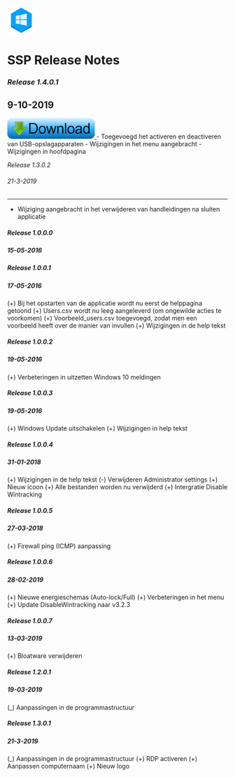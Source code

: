 ![Logo](assets/SSP_64x64.png?raw=true "Logo SSP")
# SSP Release Notes

### *Release 1.4.0.1*
9-10-2019
---
<a href="https://github.com/jebr/System-Setup-Program-SSP/releases" Download>
  <img src="assets/download-small.png" alt="Download programma">
</a>
- Toegevoegd het activeren en deactiveren van USB-opslagapparaten
- Wijzigingen in het menu aangebracht
- Wijzigingen in hoofdpagina


*Release 1.3.0.2*
###### 21-3-2019
---
- Wijziging aangebracht in het verwijderen van handleidingen na sluiten applicatie



##### Release 1.0.0.0 #####
##### 15-05-2016 #####

##### Release 1.0.0.1 #####
##### 17-05-2016 #####
(+) Bij het opstarten van de applicatie wordt nu eerst de helppagina getoond
(+) Users.csv wordt nu leeg aangeleverd (om ongewilde acties te voorkomen)
(+) Voorbeeld_users.csv toegevoegd, zodat men een voorbeeld heeft over de manier van invullen
(+) Wijzigingen in de help tekst


##### Release 1.0.0.2 #####
##### 19-05-2016 #####
(+) Verbeteringen in uitzetten Windows 10 meldingen


##### Release 1.0.0.3 #####
##### 19-05-2016 #####
(+) Windows Update uitschakelen
(+) Wijzigingen in help tekst


##### Release 1.0.0.4 #####
##### 31-01-2018 #####
(+) Wijzigingen in de help tekst
(-) Verwijderen Administrator settings
(+) Nieuw icoon
(+) Alle bestanden worden nu verwijderd
(+) Intergratie Disable Wintracking

##### Release 1.0.0.5 #####
##### 27-03-2018 #####
(+) Firewall ping (ICMP) aanpassing

##### Release 1.0.0.6 #####
##### 28-02-2019 #####
(+) Nieuwe energieschemas (Auto-lock/Full)
(+) Verbeteringen in het menu
(+) Update DisableWintracking naar v3.2.3

##### Release 1.0.0.7 #####
##### 13-03-2019 #####
(+) Bloatware verwijderen

##### Release 1.2.0.1 #####
##### 19-03-2019 #####
(_) Aanpassingen in de programmastructuur

##### Release 1.3.0.1 #####
##### 21-3-2019  #####
(_) Aanpassingen in de programmastructuur
(+) RDP activeren
(+) Aanpassen computernaam
(+) Nieuw logo



